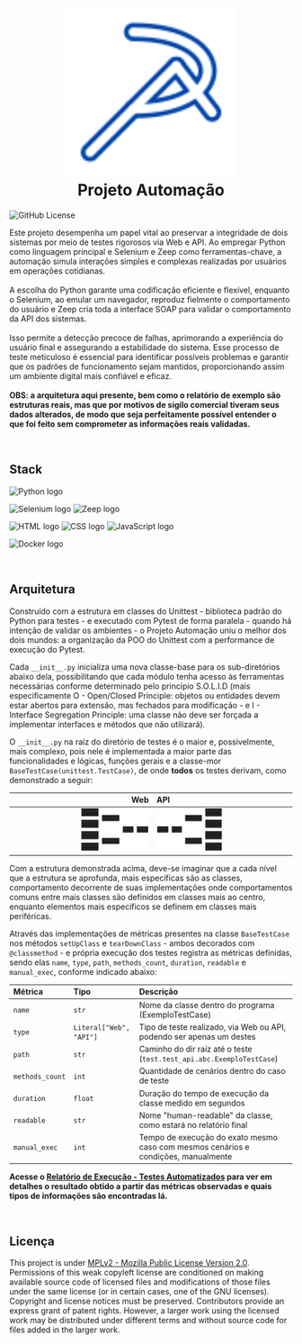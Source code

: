 <h1 align="center">
  <img src="./logo.svg" height="300" width="300" alt="Logo Projeto Automação" /><br>
  Projeto Automação
</h1>

![GitHub License](https://img.shields.io/github/license/LucasGoncSilva/projeto_automacao?labelColor=101010)

Este projeto desempenha um papel vital ao preservar a integridade de dois sistemas por meio de testes rigorosos via Web e API. Ao empregar Python como linguagem principal e Selenium e Zeep como ferramentas-chave, a automação simula interações simples e complexas realizadas por usuários em operações cotidianas.
<br><br>
A escolha do Python garante uma codificação eficiente e flexível, enquanto o Selenium, ao emular um navegador, reproduz fielmente o comportamento do usuário e Zeep cria toda a interface SOAP para validar o comportamento da API dos sistemas.
<br><br>
Isso permite a detecção precoce de falhas, aprimorando a experiência do usuário final e assegurando a estabilidade do sistema. Esse processo de teste meticuloso é essencial para identificar possíveis problemas e garantir que os padrões de funcionamento sejam mantidos, proporcionando assim um ambiente digital mais confiável e eficaz.
<br><br>
**OBS: a arquitetura aqui presente, bem como o relatório de exemplo são estruturas reais, mas que por motivos de sigilo comercial tiveram seus dados alterados, de modo que seja perfeitamente possível entender o que foi feito sem comprometer as informações reais validadas.**

<br>

## Stack

![Python logo](https://img.shields.io/badge/Python-blue?style=for-the-badge&logo=python&logoColor=white)

![Selenium logo](https://img.shields.io/badge/Selenium-white?style=for-the-badge&logo=Selenium&logoColor=43B02A)
![Zeep logo](https://img.shields.io/badge/Zeep-white?style=for-the-badge&logo=zotero&logoColor=000000)

![HTML logo](https://img.shields.io/badge/HTML5-E34F26?style=for-the-badge&logo=html5&logoColor=white)
![CSS logo](https://img.shields.io/badge/CSS3-1572B6?style=for-the-badge&logo=css3&logoColor=white)
![JavaScript logo](https://img.shields.io/badge/JavaScript-323330?style=for-the-badge&logo=javascript&logoColor=F7DF1E)

![Docker logo](https://img.shields.io/badge/Docker-2CA5E0?style=for-the-badge&logo=docker&logoColor=white)

<br>

## Arquitetura

Construído com a estrutura em classes do Unittest - biblioteca padrão do Python para testes - e executado com Pytest de forma paralela - quando há intenção de validar os ambientes - o Projeto Automação uniu o melhor dos dois mundos: a organização da POO do Unittest com a performance de execução do Pytest.

Cada `__init__.py` inicializa uma nova classe-base para os sub-diretórios abaixo dela, possibilitando que cada módulo tenha acesso às ferramentas necessárias conforme determinado pelo princípio S.O.L.I.D (mais especificamente O - Open/Closed Principle: objetos ou entidades devem estar abertos para extensão, mas fechados para modificação - e I - Interface Segregation Principle: uma classe não deve ser forçada a implementar interfaces e métodos que não utilizará).

O `__init__.py` na raíz do diretório de testes é o maior e, possivelmente, mais complexo, pois nele é implementada a maior parte das funcionalidades e lógicas, funções gerais e a classe-mor `BaseTestCase(unittest.TestCase)`, de onde **todos** os testes derivam, como demonstrado a seguir:

| Web | API
| ---: | :---
| <img src="./pa_web.svg" width="50%" alt="Diagrama Estrutural de Classes do Projeto Automação" /> | <img src="./pa_api.svg" width="50%" alt="Diagrama Estrutural de Classes do Projeto Automação" />

Com a estrutura demonstrada acima, deve-se imaginar que a cada nível que a estrutura se aprofunda, mais específicas são as classes, comportamento decorrente de suas implementações onde comportamentos comuns entre mais classes são definidos em classes mais ao centro, enquanto elementos mais específicos se definem em classes mais periféricas.

Através das implementações de métricas presentes na classe `BaseTestCase` nos métodos `setUpClass` e `tearDownClass` - ambos decorados com `@classmethod` - e própria execução dos testes registra as métricas definidas, sendo elas `name`, `type`, `path`, `methods_count`, `duration`, `readable` e `manual_exec`, conforme indicado abaixo:

| Métrica         | Tipo                    | Descrição
| :---            | :---                    | :---
| `name`          | `str`                   | Nome da classe dentro do programa (ExemploTestCase)
| `type`          | `Literal["Web", "API"]` | Tipo de teste realizado, via Web ou API, podendo ser apenas um destes
| `path`          | `str`                   | Caminho do dir raíz até o teste (`test.test_api.abc.ExemploTestCase`)
| `methods_count` | `int`                   | Quantidade de cenários dentro do caso de teste
| `duration`      | `float`                 | Duração do tempo de execução da classe medido em segundos
| `readable`      | `str`                   | Nome "human-readable" da classe, como estará no relatório final
| `manual_exec`   | `int`                   | Tempo de execução do exato mesmo caso com mesmos cenários e condições, manualmente

**Acesse o [Relatório de Execução - Testes Automatizados](https://lucasgoncsilva.github.io/projeto_automacao/report.html) para ver em detalhes o resultado obtido a partir das métricas observadas e quais tipos de informações são encontradas lá.**

<br>

## Licença

This project is under [MPLv2 - Mozilla Public License Version 2.0](https://choosealicense.com/licenses/mpl-2.0/). Permissions of this weak copyleft license are conditioned on making available source code of licensed files and modifications of those files under the same license (or in certain cases, one of the GNU licenses). Copyright and license notices must be preserved. Contributors provide an express grant of patent rights. However, a larger work using the licensed work may be distributed under different terms and without source code for files added in the larger work.
